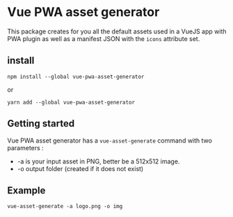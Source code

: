 # Vue PWA asset generator

This package creates for you all the default assets used in a VueJS app with PWA plugin as well as a manifest JSON with the `icons` attribute set.

## install

```
npm install --global vue-pwa-asset-generator
```

or

```
yarn add --global vue-pwa-asset-generator
```

## Getting started

Vue PWA asset generator has a `vue-asset-generate` command with two parameters :

- -a is your input asset in PNG, better be a 512x512 image.
- -o output folder (created if it does not exist)

## Example

`vue-asset-generate -a logo.png -o img`
